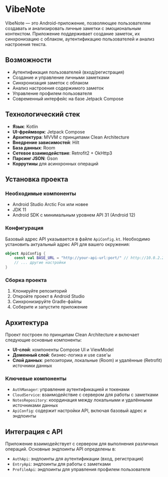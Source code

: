 # VibeNote

VibeNote — это Android-приложение, позволяющее пользователям создавать и анализировать личные заметки с эмоциональным контекстом. Приложение поддерживает создание заметок, их синхронизацию с облаком, аутентификацию пользователей и анализ настроения текста.

## Возможности

- Аутентификация пользователей (вход/регистрация)
- Создание и управление личными заметками
- Синхронизация заметок с облаком
- Анализ настроения содержимого заметок
- Управление профилем пользователя
- Современный интерфейс на базе Jetpack Compose

## Технологический стек

- **Язык**: Kotlin
- **UI-фреймворк**: Jetpack Compose
- **Архитектура**: MVVM с принципами Clean Architecture
- **Внедрение зависимостей**: Hilt
- **База данных**: Room
- **Сетевое взаимодействие**: Retrofit2 + OkHttp3
- **Парсинг JSON**: Gson
- **Коррутины** для асинхронных операций

## Установка проекта

### Необходимые компоненты

- Android Studio Arctic Fox или новее
- JDK 11
- Android SDK с минимальным уровнем API 31 (Android 12)

### Конфигурация

Базовый адрес API указывается в файле `ApiConfig.kt`. Необходимо установить актуальный адрес API для вашего окружения:

```kotlin
object ApiConfig {
    const val BASE_URL = "http://your-api-url:port/" // http://10.0.2.2:8511/ - localhost
    // ... другие настройки
}
```

### Сборка проекта

1. Клонируйте репозиторий
2. Откройте проект в Android Studio
3. Синхронизируйте Gradle-файлы
4. Соберите и запустите приложение

## Архитектура

Проект построен по принципам Clean Architecture и включает следующие основные компоненты:

- **UI-слой**: компоненты Compose UI и ViewModel
- **Доменный слой**: бизнес-логика и use case'ы
- **Слой данных**: репозитории, локальные (Room) и удалённые (Retrofit) источники данных

### Ключевые компоненты

- `AuthManager`: управление аутентификацией и токенами
- `CloudService`: взаимодействие с сервером для работы с заметками
- `NotesRepository`: координация между локальными и удалёнными источниками данных
- `ApiConfig`: содержит настройки API, включая базовый адрес и эндпоинты

## Интеграция с API

Приложение взаимодействует с сервером для выполнения различных операций. Основные эндпоинты API определены в:

- `AuthApi`: эндпоинты для аутентификации (вход, регистрация)
- `EntryApi`: эндпоинты для работы с заметками
- `ProfileApi`: эндпоинты для управления профилем пользователя
